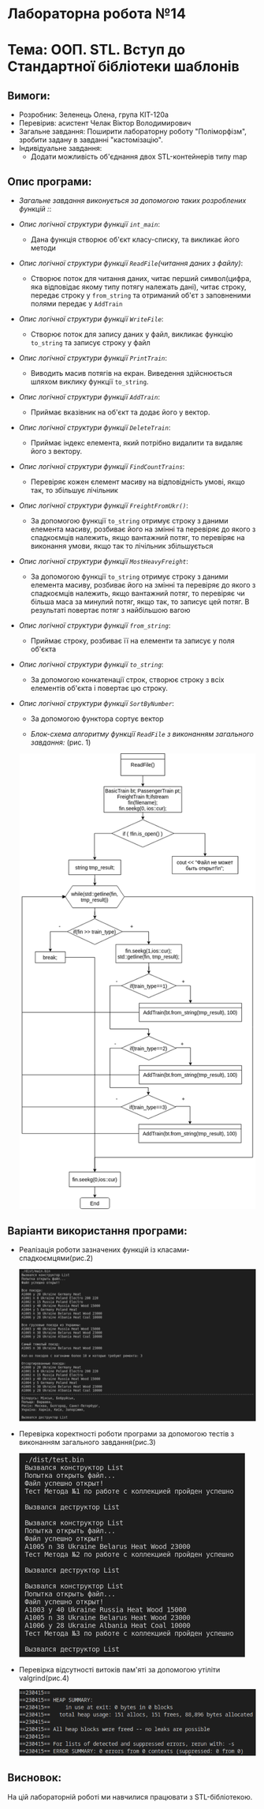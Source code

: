# Лабораторна робота №14
# Тема: ООП. STL. Вступ до Стандартної бібліотеки шаблонів
## Вимоги:
-   Розробник: Зеленець Олена, група КІТ-120а
-   Перевірив: асистент Челак Віктор Володимирович
-   Загальне завдання: Поширити лабораторну роботу "Поліморфізм", зробити задану в завданні "кастомізацію".
- Індивідуальне завдання: 
   - Додати можливість об'єднання двох STL-контейнерів типу map


 ## Опис програми:

- *Загальне завдання виконується за допомогою таких розроблених функцій :*:  

    
 - *Опис логічної структури функції `int_main`*: 
  
    - Дана функція створює об'єкт класу-списку, та викликає його методи

 - *Опис логічної структури функції `ReadFile`(читання даних з файлу)*: 
  
    - Створює поток для читання даних, читає перший символ(цифра, яка відповідає якому типу потягу належать дані), читає строку, передає строку у `from_string` та отриманий об'єт з заповненими полями передає у `AddTrain`

 - *Опис логічної структури функції `WriteFile`*: 
  
    - Створює поток для запису даних у файл, викликає функцію `to_string` та записує строку у файл
    
- *Опис логічної структури функції `PrintTrain`*: 
  
    - Виводить масив потягів на екран. Виведення здійснюється шляхом виклику функції `to_string`.

- *Опис логічної структури функції `AddTrain`*: 
  
    - Приймає вказівник на об'єкт та додає його у вектор.

- *Опис логічної структури функції `DeleteTrain`*: 
  
    - Приймає індекс елемента, який потрібно видалити та видаляє його з вектору.

- *Опис логічної структури функції `FindCountTrains`*: 
  
    - Перевіряє кожен єлемент масиву на відповідність умові, якщо так, то збільшує лічільник

- *Опис логічної структури функції `FreightFromUkr()`*: 
  
    - За допомогою функції `to_string` отримує строку з даними елемента масиву, розбиває його на змінні та 
    перевіряє до якого з спадкоємців належить, якщо вантажний потяг, то перевіряє на виконання умови, якщо так то лічільник збільшується

- *Опис логічної структури функції `MostHeavyFreight`*: 
  
    - За допомогою функції `to_string` отримує строку з даними елемента масиву, розбиває його на змінні та 
    перевіряє до якого з спадкоємців належить, якщо вантажний потяг, то перевіряє чи більша маса за минулий потяг, якщо так, то записує цей потяг. 
    В результаті повертає потяг з найбільшою вагою

- *Опис логічної структури функції `from_string`*: 
  
    - Приймає строку, розбиває її на елементи та записує у поля об'єкта

- *Опис логічної структури функції `to_string`*: 
  
    - За допомогою конкатенації строк, cтворює строку з всіх елементів об'єкта і повертає цю строку.
    
- *Опис логічної структури функції `SortByNumber`*: 
  
    - За допомогою функтора сортує вектор
    
   - *Блок-схема алгоритму функції `ReadFile` з виконанням загального завдання:* (рис. 1)

   ![enter image description here](drawings/lab30.png)

## Варіанти використання програми:
- Реалізація роботи зазначених функцій із класами-спадкоємцями(рис.2)
    
    ![enter image description here](drawings/2.png)

- Перевірка коректності роботи програми за допомогою тестів з виконанням загального завдання(рис.3)
    
    ![enter image description here](drawings/3.png)

- Перевірка відсутності витоків пам'яті за допомогою утіліти valgrind(рис.4)
    
    ![enter image description here](drawings/valgrind.png)    
    
## Висновок:
На цій лабораторній роботі ми навчилися працювати з STL-бібліотекою.






